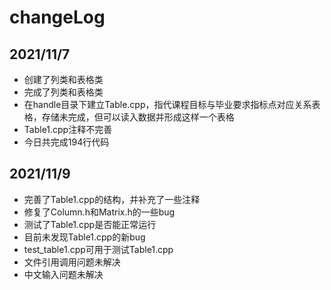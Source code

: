 # changeLog
## 2021/11/7
* 创建了列类和表格类
* 完成了列类和表格类
* 在handle目录下建立Table.cpp，指代课程目标与毕业要求指标点对应关系表格，存储未完成，但可以读入数据并形成这样一个表格
* Table1.cpp注释不完善
* 今日共完成194行代码
## 2021/11/9
* 完善了Table1.cpp的结构，并补充了一些注释
* 修复了Column.h和Matrix.h的一些bug
* 测试了Table1.cpp是否能正常运行
* 目前未发现Table1.cpp的新bug
* test_table1.cpp可用于测试Table1.cpp
* 文件引用调用问题未解决
* 中文输入问题未解决